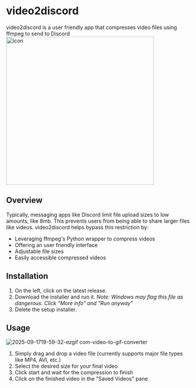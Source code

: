# video2discord
video2discord is a user friendly app that compresses video files using ffmpeg to send to Discord
<img width="400" height="400" alt="icon" src="https://github.com/user-attachments/assets/9dffa6db-2023-4d3e-b132-559035722258" />

## Overview

Typically, messaging apps like Discord limit file upload sizes to low amounts, like 8mb. This prevents users from being able to share larger files like videos.
video2discord helps bypass this restriction by:
- Leveraging ffmpeg's Python wrapper to compress videos
- Offering an user friendly interface
- Adjustable file sizes
- Easily accessible compressed videos

## Installation
1. On the left, click on the latest release.
2. Download the installer and run it.
*Note: Windows may flag this file as dangerous. Click "More info" and "Run anyway"*
3. Delete the setup installer.

## Usage
![2025-09-1719-59-32-ezgif com-video-to-gif-converter](https://github.com/user-attachments/assets/ea575a4c-23cf-4478-8528-d8a9de090dd9)

1. Simply drag and drop a video file (currently supports major file types like MP4, AVI, etc.)
2. Select the desired size for your final video
3. Click start and wait for the compression to finish
4. Click on the finished video in the "Saved Videos" pane
